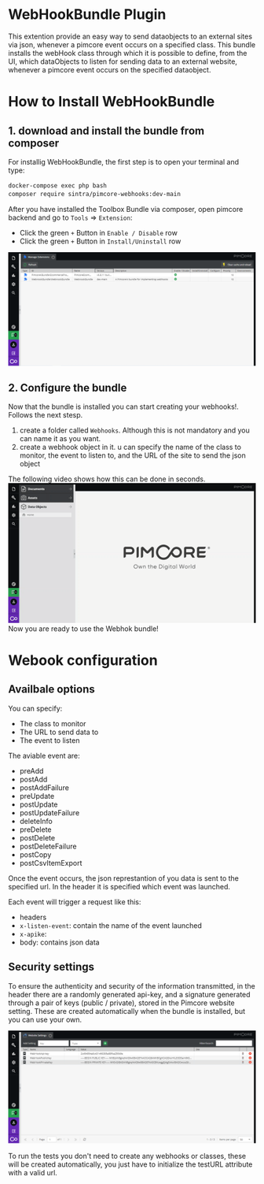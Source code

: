 # WebHookBundle Plugin

This extention provide an easy way to send dataobjects to an external sites via
 json, whenever a pimcore event occurs on a specified class. This bundle installs the webHook class through which it is possible to define, from the UI, which dataObjects to listen for sending data to an external website, whenever a pimcore event occurs on the specified dataobject.

# How to Install WebHookBundle

## 1. download and install the bundle from composer
For installig WebHookBundle, the first step is to open your terminal and type:
```bash
docker-compose exec php bash
composer require sintra/pimcore-webhooks:dev-main
```
After you have installed the Toolbox Bundle via composer, open pimcore backend and go to `Tools` => `Extension`:
- Click the green `+` Button in `Enable / Disable` row
- Click the green `+` Button in `Install/Uninstall` row

![](assets/ExtentionManager.png?raw=true)


## 2. Configure the bundle

Now that the bundle is installed you can start creating your webhooks!. Follows the next stesp.
1. create a folder called `Webhooks`. Although this is not mandatory and you can name it as you want.
2. create a webhook object in it. u can specify the name of the class to monitor, the event to listen to, and the URL of the site to send the json object

The following video shows how this can be done in seconds.
![](assets/CreateWebHooks.gif?raw=true)
Now you are ready to use the Webhok bundle!

# Webook configuration


## Availbale options
You can specify:
- The class to monitor
- The URL to send data to
- The event to listen


The aviable event are:
  - preAdd
  - postAdd
  - postAddFailure
  - preUpdate
  - postUpdate
  - postUpdateFailure
  - deleteInfo
  - preDelete
  - postDelete
  - postDeleteFailure
  - postCopy
  - postCsvItemExport

Once the event occurs, the json represtantion of you data is sent to the specified url. In the header it is specified which event was launched.

Each event will trigger a request like this:

- headers
 - `x-listen-event`: contain the name of the event launched
 - `x-apike`:
- body: contains json data



## Security settings
To ensure the authenticity and security of the information transmitted, in the 
header there are a randomly generated api-key, and a signature generated 
through a pair of keys (public / private), stored in the Pimcore website setting.
These are created automatically when the bundle is installed, but you can use your own.

![](assets/WebSiteSettings.png?raw=true)

To run the tests you don't need to create any webhooks or classes, these will be
created automatically, you just have to initialize the testURL attribute with a valid url.
